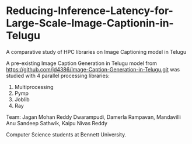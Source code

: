 # Reducing-Inference-Latency-for-Large-Scale-Image-Captionin-in-Telugu
A comparative study of HPC libraries on Image Captioning model in Telugu

A pre-existing Image Caption Generation in Telugu model from https://github.com/jd4386/Image-Caption-Generation-in-Telugu.git was studied with 4 parallel processing libraries:
1. Multiprocessing
2. Pymp
3. Joblib
4. Ray

Team:
Jagan Mohan Reddy Dwarampudi, Damerla Rampavan, Mandavilli Anu Sandeep Sathwik, Kaipu Nivas Reddy

Computer Science students at Bennett University.
